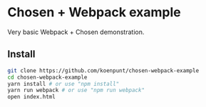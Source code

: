 # Chosen + Webpack example

Very basic Webpack + Chosen demonstration.

## Install

```sh
git clone https://github.com/koenpunt/chosen-webpack-example
cd chosen-webpack-example
yarn install # or use "npm install"
yarn run webpack # or use "npm run webpack"
open index.html
```
